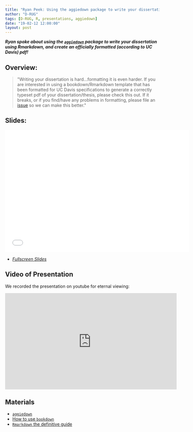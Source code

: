 ```yaml
---
title: "Ryan Peek: Using the aggiedown package to write your dissertation"
author: "D-RUG"
tags: [D-RUG, R, presentations, aggiedown]
date: "19-02-12 12:00:00"
layout: post
---
```


**_Ryan spoke about using the [`aggiedown`](https://github.com/ryanpeek/aggiedown) package to write your dissertation using Rmarkdown, and create an officially formatted (according to UC Davis) pdf!_**

## Overview:

>"Writing your dissertation is hard...formatting it is even harder. If you are interested in using a bookdown/Rmarkdown template that has been formatted for UC Davis specifications to generate a correctly typeset pdf of your dissertation/thesis, please check this out. If it breaks, or if you find/have any problems in formatting, please file an [issue](https://github.com/ryanpeek/aggiedown/issues/new) so we can make this better."

## Slides:

<iframe src="../../images/20190214/aggiedown_demo.html" style="width: 600px; height: 400px; border: 0"></iframe>

 - [*Fullscreen Slides*](../../images/20190214/aggiedown_demo.html)

## Video of Presentation

We recorded the presentation on youtube for eternal viewing:

<iframe width="560" height="315" src="https://www.youtube.com/embed/h_i6pcfljBE" frameborder="0" allow="accelerometer; autoplay; encrypted-media; gyroscope" allowfullscreen></iframe>


## Materials

 - [`aggiedown`](https://github.com/ryanpeek/aggiedown)
 - [How to use `bookdown`](https://bookdown.org/yihui/bookdown/)
 - [`Rmarkdown` the definitive guide](https://bookdown.org/yihui/rmarkdown/)
